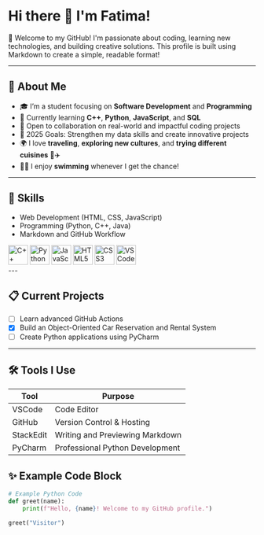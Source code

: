# Hi there 👋 I'm Fatima!

🌟 Welcome to my GitHub! I'm passionate about coding, learning new technologies, and building creative solutions.
This profile is built using Markdown to create a simple, readable format!

---

## 🚀 About Me
- 🎓 I’m a student focusing on **Software Development** and **Programming**
- 🌱 Currently learning **C++**, **Python**, **JavaScript**, and **SQL**
- 🤝 Open to collaboration on real-world and impactful coding projects
- 🎯 2025 Goals: Strengthen my data skills and create innovative projects
- 🌍 I love **traveling**, **exploring new cultures**, and **trying different cuisines** 🍜✈️
- 🏊‍♂️ I enjoy **swimming** whenever I get the chance!

---

## 🚀 Skills

- Web Development (HTML, CSS, JavaScript)
- Programming (Python, C++, Java)
- Markdown and GitHub Workflow
<div align="left">
  <img src="https://cdn.jsdelivr.net/gh/devicons/devicon/icons/cplusplus/cplusplus-original.svg" alt="C++" width="40" height="40"/>
  <img src="https://cdn.jsdelivr.net/gh/devicons/devicon/icons/python/python-original.svg" alt="Python" width="40" height="40"/>
  <img src="https://cdn.jsdelivr.net/gh/devicons/devicon/icons/javascript/javascript-original.svg" alt="JavaScript" width="40" height="40"/>
  <img src="https://cdn.jsdelivr.net/gh/devicons/devicon/icons/html5/html5-original.svg" alt="HTML5" width="40" height="40"/>
  <img src="https://cdn.jsdelivr.net/gh/devicons/devicon/icons/css3/css3-original.svg" alt="CSS3" width="40" height="40"/>
  <img src="https://cdn.jsdelivr.net/gh/devicons/devicon/icons/vscode/vscode-original.svg" alt="VSCode" width="40" height="40"/>
</div>
---

## 📋 Current Projects

- [ ] Learn advanced GitHub Actions
- [x] Build an Object-Oriented Car Reservation and Rental System
- [ ] Create Python applications using PyCharm

---

## 🛠️ Tools I Use

| Tool        | Purpose                   |
|-------------|----------------------------|
| VSCode      | Code Editor                |
| GitHub      | Version Control & Hosting  |
| StackEdit   | Writing and Previewing Markdown |
| PyCharm     | Professional Python Development   |

## ✨ Example Code Block

```python
# Example Python Code
def greet(name):
    print(f"Hello, {name}! Welcome to my GitHub profile.")

greet("Visitor")

